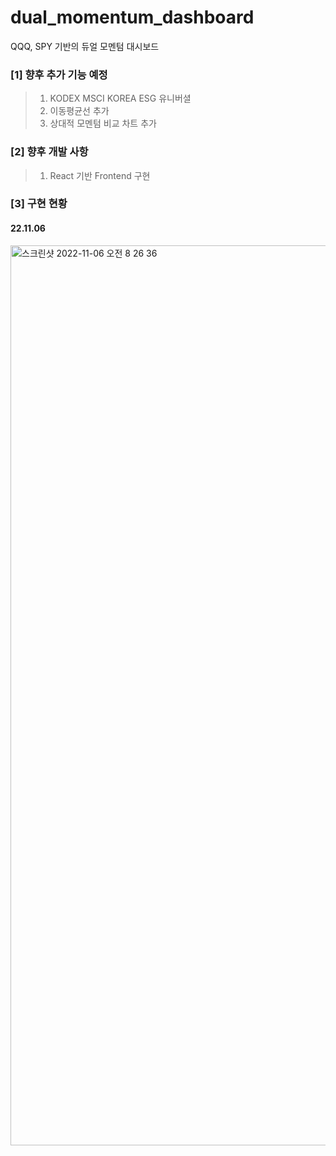 # dual_momentum_dashboard

QQQ, SPY 기반의 듀얼 모멘텀 대시보드

### [1] 향후 추가 기능 예정
> 1. KODEX MSCI KOREA ESG 유니버셜
> 2. 이동평균선 추가
> 3. 상대적 모멘텀 비교 차트 추가

### [2] 향후 개발 사항
> 1. React 기반 Frontend 구현

### [3] 구현 현황
#### 22.11.06

<img width="1440" alt="스크린샷 2022-11-06 오전 8 26 36" src="https://user-images.githubusercontent.com/88752654/200147052-77089fb3-b355-44e8-a4bd-1e67ff7fc9ba.png">
